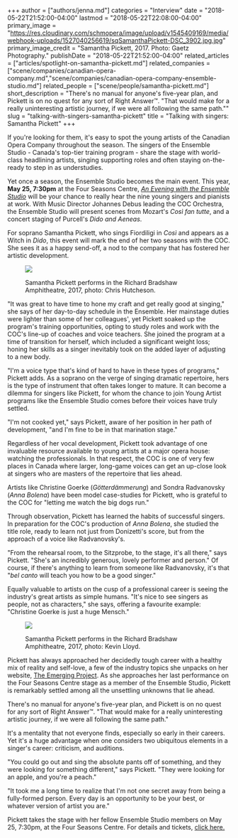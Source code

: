 +++
author = ["authors/jenna.md"]
categories = "Interview"
date = "2018-05-22T21:52:00-04:00"
lastmod = "2018-05-22T22:08:00-04:00"
primary_image = "https://res.cloudinary.com/schmopera/image/upload/v1545409169/media/webhook-uploads/1527040256619/sqSamanthaPickett-DSC_3902.jpg.jpg"
primary_image_credit = "Samantha Pickett, 2017. Photo: Gaetz Photography."
publishDate = "2018-05-22T21:52:00-04:00"
related_articles = ["articles/spotlight-on-samantha-pickett.md"]
related_companies = ["scene/companies/canadian-opera-company.md","scene/companies/canadian-opera-company-ensemble-studio.md"]
related_people = ["scene/people/samantha-pickett.md"]
short_description = "There&#039;s no manual for anyone&#039;s five-year plan, and Pickett is on no quest for any sort of Right Answer™. &quot;That would make for a really uninteresting artistic journey, if we were all following the same path.&quot;"
slug = "talking-with-singers-samantha-pickett"
title = "Talking with singers: Samantha Pickett"
+++

If you're looking for them, it's easy to spot the young artists of the Canadian Opera Company throughout the season. The singers of the Ensemble Studio - Canada's top-tier training program - share the stage with world-class headlining artists, singing supporting roles and often staying on-the-ready to step in as understudies. 

Yet once a season, the Ensemble Studio becomes the main event. This year, **May 25, 7:30pm** at the Four Seasons Centre, [*An Evening with the Ensemble Studio*](https://www.coc.ca/season-calendar/ESPerformance) will be your chance to really hear the nine young singers and pianists at work. With Music Director Johannes Debus leading the COC Orchestra, the Ensemble Studio will present scenes from Mozart's *Così fan tutte*, and a concert staging of Purcell's *Dido and Aeneas*.

For soprano Samantha Pickett, who sings Fiordiligi in *Così* and appears as a Witch in *Dido*, this event will mark the end of her two seasons with the COC. She sees it as a happy send-off, a nod to the company that has fostered her artistic development.

<figure data-type="image">

![](https://res.cloudinary.com/schmopera/image/upload/v1545409169/media/webhook-uploads/1527040173264/2017-09-26-FCS-Ensemble-050.jpg.jpg)
<figcaption>Samantha Pickett performs in the Richard Bradshaw Amphitheatre, 2017, photo: Chris Hutcheson.</figcaption>
</figure>

"It was great to have time to hone my craft and get really good at singing," she says of her day-to-day schedule in the Ensemble. Her mainstage duties were lighter than some of her colleagues', yet Pickett soaked up the program's training opportunities, opting to study roles and work with the COC's line-up of coaches and voice teachers. She joined the program at a time of transition for herself, which included a significant weight loss; honing her skills as a singer inevitably took on the added layer of adjusting to a new body.

"I'm a voice type that's kind of hard to have in these types of programs," Pickett adds. As a soprano on the verge of singing dramatic repertoire, hers is the type of instrument that often takes longer to mature. It can become a dilemma for singers like Pickett, for whom the chance to join Young Artist programs like the Ensemble Studio comes before their voices have truly settled.

"I'm not cooked yet," says Pickett, aware of her position in her path of development, "and I'm fine to be in that marination stage."

Regardless of her vocal development, Pickett took advantage of one invaluable resource available to young artists at a major opera house: watching the professionals. In that respect, the COC is one of very few places in Canada where larger, long-game voices can get an up-close look at singers who are masters of the repertoire that lies ahead. 

Artists like Christine Goerke (*Götterdämmerung*) and Sondra Radvanovsky (*Anna Bolena*) have been model case-studies for Pickett, who is grateful to the COC for "letting me watch the big dogs run."

Through observation, Pickett has learned the habits of successful singers. In preparation for the COC's production of *Anna Bolena*, she studied the title role, ready to learn not just from Donizetti's score, but from the approach of a voice like Radvanovsky's. 

"From the rehearsal room, to the Sitzprobe, to the stage, it's all there," says Pickett. "She's an incredibly generous, lovely performer and person." Of course, if there's anything to learn from someone like Radvanovsky, it's that "*bel canto* will teach you how to be a good singer."

Equally valuable to artists on the cusp of a professional career is seeing the industry's great artists as simple humans. "It's nice to see singers as people, not as characters," she says, offering a favourite example: "Christine Goerke is just a huge Mensch."

<figure data-type="image">

![](https://res.cloudinary.com/schmopera/image/upload/v1545409169/media/webhook-uploads/1527040192537/KLP170510-_DSC6062.jpg.jpg)
<figcaption>Samantha Pickett performs in the Richard Bradshaw Amphitheatre, 2017, photo: Kevin Lloyd.</figcaption>
</figure>

Pickett has always approached her decidedly tough career with a healthy mix of reality and self-love, a few of the industry topics she unpacks on her website, [The Emerging Project](https://www.theemergingproject.com/). As she approaches her last performance on the Four Seasons Centre stage as a member of the Ensemble Studio, Pickett is remarkably settled among all the unsettling unknowns that lie ahead.

There's no manual for anyone's five-year plan, and Pickett is on no quest for any sort of Right Answer™. "That would make for a really uninteresting artistic journey, if we were all following the same path."

It's a mentality that not everyone finds, especially so early in their careers. Yet it's a huge advantage when one considers two ubiquitous elements in a singer's career: criticism, and auditions.

"You could go out and sing the absolute pants off of something, and they were looking for something different," says Pickett. "They were looking for an apple, and you're a peach."

"It took me a long time to realize that I'm not one secret away from being a fully-formed person. Every day is an opportunity to be your best, or whatever version of artist you are."

Pickett takes the stage with her fellow Ensemble Studio members on May 25, 7:30pm, at the Four Seasons Centre. For details and tickets, [click here.](https://www.coc.ca/season-calendar/ESPerformance)
